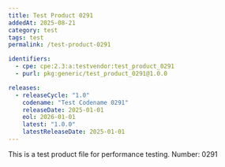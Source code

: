 ```yaml
---
title: Test Product 0291
addedAt: 2025-08-21
category: test
tags: test
permalink: /test-product-0291

identifiers:
  - cpe: cpe:2.3:a:testvendor:test_product_0291
  - purl: pkg:generic/test_product_0291@1.0.0

releases:
  - releaseCycle: "1.0"
    codename: "Test Codename 0291"
    releaseDate: 2025-01-01
    eol: 2026-01-01
    latest: "1.0.0"
    latestReleaseDate: 2025-01-01
---
```


This is a test product file for performance testing. Number: 0291
